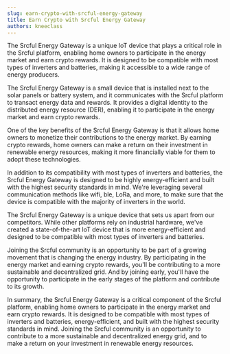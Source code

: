 ```yaml
---
slug: earn-crypto-with-srcful-energy-gateway
title: Earn Crypto with Srcful Energy Gateway
authors: kneeclass
---
```


The Srcful Energy Gateway is a unique IoT device that plays a critical role in the Srcful platform, enabling home owners to participate in the energy market and earn crypto rewards. It is designed to be compatible with most types of inverters and batteries, making it accessible to a wide range of energy producers.

The Srcful Energy Gateway is a small device that is installed next to the solar panels or battery system, and it communicates with the Srcful platform to transact energy data and rewards. It provides a digital identity to the distributed energy resource (DER), enabling it to participate in the energy market and earn crypto rewards.

One of the key benefits of the Srcful Energy Gateway is that it allows home owners to monetize their contributions to the energy market. By earning crypto rewards, home owners can make a return on their investment in renewable energy resources, making it more financially viable for them to adopt these technologies.

In addition to its compatibility with most types of inverters and batteries, the Srcful Energy Gateway is designed to be highly energy-efficient and built with the highest security standards in mind. We're leveraging several communication methods like wifi, ble, LoRa, and more, to make sure that the device is compatible with the majority of inverters in the world.

The Srcful Energy Gateway is a unique device that sets us apart from our competitors. While other platforms rely on industrial hardware, we've created a state-of-the-art IoT device that is more energy-efficient and designed to be compatible with most types of inverters and batteries.

Joining the Srcful community is an opportunity to be part of a growing movement that is changing the energy industry. By participating in the energy market and earning crypto rewards, you'll be contributing to a more sustainable and decentralized grid. And by joining early, you'll have the opportunity to participate in the early stages of the platform and contribute to its growth.

In summary, the Srcful Energy Gateway is a critical component of the Srcful platform, enabling home owners to participate in the energy market and earn crypto rewards. It is designed to be compatible with most types of inverters and batteries, energy-efficient, and built with the highest security standards in mind. Joining the Srcful community is an opportunity to contribute to a more sustainable and decentralized energy grid, and to make a return on your investment in renewable energy resources.